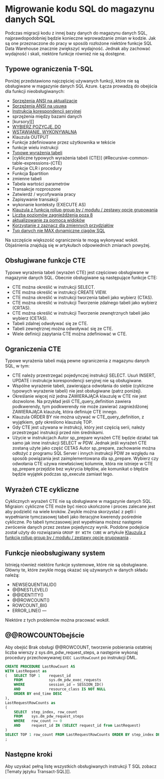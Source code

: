 <properties
   pageTitle="Migrowanie kodu SQL do magazynu danych SQL | Microsoft Azure"
   description="Porady dotyczące migracja kodu SQL do magazynu danych SQL Azure dla opracowania rozwiązań."
   services="sql-data-warehouse"
   documentationCenter="NA"
   authors="lodipalm"
   manager="barbkess"
   editor=""/>

<tags
   ms.service="sql-data-warehouse"
   ms.devlang="NA"
   ms.topic="article"
   ms.tgt_pltfrm="NA"
   ms.workload="data-services"
   ms.date="08/02/2016"
   ms.author="lodipalm;barbkess;sonyama;jrj"/>

# <a name="migrate-your-sql-code-to-sql-data-warehouse"></a>Migrowanie kodu SQL do magazynu danych SQL

Podczas migracji kodu z innej bazy danych do magazynu danych SQL, najprawdopodobniej będzie konieczne wprowadzanie zmian w kodzie. Jak są one przeznaczone do pracy w sposób rozłożone niektóre funkcje SQL Data Warehouse znacznie zwiększyć wydajność. Jednak aby zachować wydajność i skali, niektóre funkcje również nie są dostępne.

## <a name="common-t-sql-limitations"></a>Typowe ograniczenia T-SQL

Poniżej przedstawiono najczęściej używanych funkcji, które nie są obsługiwane w magazynie danych SQL Azure. Łącza prowadzą do obejścia dla funkcji nieobsługiwanych:

- [Sprzężenia ANSI na aktualizacje][]
- [Sprzężenia ANSI na usuwa][]
- [Instrukcja korespondencji seryjnej][]
- sprzężenia między bazami danych
- [kursory][]
- [WYBIERZ POZYCJĘ. DO][]
- [WSTAWIANIE. WYKONYWALNA][]
- Klauzula OUTPUT
- Funkcje zdefiniowane przez użytkownika w tekście
- funkcje wielu instrukcji
- [Typowe wyrażenia tabeli](#Common-table-expressions)
- [cykliczne typowych wyrażenia tabeli (CTE)] (#Recursive-common-table-expressions-(CTE)
- Funkcje CLR i procedury
- Funkcja $partition
- zmienne tabeli
- Tabela wartości parametrów
- Transakcje rozproszone
- Zatwierdź / wycofywania pracy
- Zapisywanie transakcji
- wykonanie konteksty (EXECUTE AS)
- [Klauzula z funkcją rollup group by / modułu / zestawy opcje grupowania][]
- [Liczba poziomów zagnieżdżenia poza 8][]
- [aktualizowanie za pomocą widoków][]
- [Korzystanie z zaznacz dla zmiennych przydziałów][]
- [Typ danych nie MAX dynamiczne ciągów SQL][]

Na szczęście większość ograniczenia te mogą wykonywać wokół. Objaśnienia znajdują się w artykułach odpowiednich zmianach powyżej.

## <a name="supported-cte-features"></a>Obsługiwane funkcje CTE

Typowe wyrażenia tabeli (wyrażeń CTE) jest częściowo obsługiwane w magazynie danych SQL.  Obecnie obsługiwane są następujące funkcje CTE:

- CTE można określić w instrukcji SELECT.
- CTE można określić w instrukcji CREATE VIEW.
- CTE można określić w instrukcji tworzenia tabeli jako wybierz (CTAS).
- CTE można określić w instrukcji Tworzenie zdalnego tabeli jako wybierz (CRTAS).
- CTE można określić w instrukcji Tworzenie zewnętrznych tabeli jako wybierz (CETAS).
- Tabeli zdalnej odwoływać się ze CTE.
- Tabeli zewnętrznej można odwoływać się ze CTE.
- Wiele definicji zapytania CTE można zdefiniować w CTE.

## <a name="cte-limitations"></a>Ograniczenia CTE

Typowe wyrażenia tabeli mają pewne ograniczenia z magazynu danych SQL, w tym:

- CTE należy przestrzegać pojedynczej instrukcji SELECT. Usuń INSERT, UPDATE i instrukcje korespondencji seryjnej nie są obsługiwane.
- Wspólne wyrażenie tabeli, zawierająca odwołania do siebie (cykliczne typowych wyrażenie tabeli) nie jest obsługiwane (patrz poniżej).
- Określanie więcej niż jedna ZAWIERAJĄCA klauzulę w CTE nie jest dozwolone. Na przykład jeśli CTE_query_definition zawiera podkwerendy, tym podkwerendy nie może zawierać zagnieżdżonej ZAWIERAJĄCA klauzulę, która definiuje CTE innego.
- Klauzula ORDER BY nie można używać w CTE_query_definition, z wyjątkiem, gdy określono klauzulę TOP.
- Gdy CTE jest używana w instrukcji, który jest częścią serii, należy przestrzegać instrukcji przed nim średnikami.
- Użycie w instrukcjach Autor sp_prepare wyrażeń CTE będzie działać tak samo jak inne instrukcji SELECT w PDW. Jednak jeśli wyrażeń CTE zostaną użyte jako część CETAS Autor sp_prepare, zachowanie można odłożyć z programu SQL Server i innych instrukcji PDW ze względu na sposób powiązania jest zaimplementowana dla sp_prepare. Wybierz czy odwołania CTE używa niewłaściwej kolumnie, która nie istnieje w CTE sp_prepare przejdzie bez wykrycia błędów, ale komunikat o błędzie będzie wyjątek podczas sp_execute zamiast tego.

## <a name="recursive-ctes"></a>Wyrażeń CTE cykliczne

Cyklicznych wyrażeń CTE nie są obsługiwane w magazynie danych SQL.  Migraion: cykliczne CTE może być nieco ukończone i proces zalecane jest aby podzielić na wiele kroków. Zwykle można skorzystać z pętli i wypełnianie tymczasowej tabeli jako iteracyjne kwerendy pośrednie cykliczne. Po tabeli tymczasowej jest wypełniana możesz następnie zwrócenie danych przez zestaw pojedynczy wynik. Podobne podejście został użyty do rozwiązania `GROUP BY WITH CUBE` w artykule [Klauzula z funkcją rollup group by / modułu / zestawy opcje grupowania][] .

## <a name="unsupported-system-functions"></a>Funkcje nieobsługiwany system

Istnieją również niektóre funkcje systemowe, które nie są obsługiwane. Główny te, które zwykle mogą okazać się używanych w danych składu należą:

- NEWSEQUENTIALID()
- @@NESTLEVEL()
- @@IDENTITY()
- @@ROWCOUNT()
- ROWCOUNT_BIG
- ERROR_LINE() —

Niektóre z tych problemów można pracować wokół.

## <a name="rowcount-workaround"></a>@@ROWCOUNTObejście

Aby obejść Brak obsługi @@ROWCOUNT, tworzenie pobierania ostatniej liczba wierszy z sys.dm_pdw_request_steps, a następnie wykonaj procedury przechowywanej `EXEC LastRowCount` po instrukcji DML.

```sql
CREATE PROCEDURE LastRowCount AS
WITH LastRequest as 
(   SELECT TOP 1    request_id
    FROM            sys.dm_pdw_exec_requests
    WHERE           session_id = SESSION_ID()
    AND             resource_class IS NOT NULL
    ORDER BY end_time DESC
),
LastRequestRowCounts as
(
    SELECT  step_index, row_count
    FROM    sys.dm_pdw_request_steps
    WHERE   row_count >= 0
    AND     request_id IN (SELECT request_id from LastRequest)
)
SELECT TOP 1 row_count FROM LastRequestRowCounts ORDER BY step_index DESC
;
```

## <a name="next-steps"></a>Następne kroki
Aby uzyskać pełną listę wszystkich obsługiwanych instrukcji T SQL zobacz [Tematy języku Transact-SQL][].

<!--Image references-->

<!--Article references-->
[Sprzężenia ANSI na aktualizacje]: ./sql-data-warehouse-develop-ctas.md#ansi-join-replacement-for-update-statements
[Sprzężenia ANSI na usuwa]: ./sql-data-warehouse-develop-ctas.md#ansi-join-replacement-for-delete-statements
[Instrukcja korespondencji seryjnej]: ./sql-data-warehouse-develop-ctas.md#replace-merge-statements
[WSTAWIANIE. WYKONYWALNA]: ./sql-data-warehouse-tables-temporary.md#modularizing-code
[Tematy Transact-SQL]: ./sql-data-warehouse-reference-tsql-statements.md

[kursorów]: ./sql-data-warehouse-develop-loops.md
[WYBIERZ POZYCJĘ. DO]: ./sql-data-warehouse-develop-ctas.md#selectinto
[Klauzula z funkcją rollup group by / modułu / zestawy opcje grupowania]: ./sql-data-warehouse-develop-group-by-options.md
[Liczba poziomów zagnieżdżenia poza 8]: ./sql-data-warehouse-develop-transactions.md
[aktualizowanie za pomocą widoków]: ./sql-data-warehouse-develop-views.md
[Korzystanie z zaznacz dla zmiennych przydziałów]: ./sql-data-warehouse-develop-variable-assignment.md
[Typ danych nie MAX dynamiczne ciągów SQL]: ./sql-data-warehouse-develop-dynamic-sql.md

<!--MSDN references-->

<!--Other Web references-->
